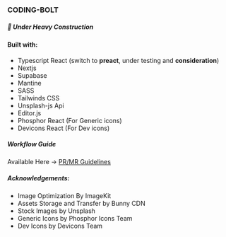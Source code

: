 ### CODING-BOLT

##### 🚧 Under Heavy Construction

#### Built with:

- Typescript React (switch to **preact**, under testing and **consideration**)
- Nextjs
- Supabase
- Mantine
- SASS
- Tailwinds CSS
- Unsplash-js Api
- Editor.js
- Phosphor React (For Generic icons)
- Devicons React (For Dev icons)

##### Workflow Guide

Available Here -> [PR/MR Guidelines](https://github.com/dukesx/Coding-Bolt/blob/main/workflow-guide.md)

##### Acknowledgements:

- Image Optimization By ImageKit
- Assets Storage and Transfer by Bunny CDN
- Stock Images by Unsplash
- Generic Icons by Phosphor Icons Team
- Dev Icons by Devicons Team
